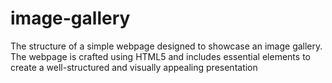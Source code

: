 # image-gallery

The structure of a simple webpage designed to showcase an image 
gallery. The webpage is crafted using HTML5 and includes essential elements to 
create a well-structured and visually appealing presentation
